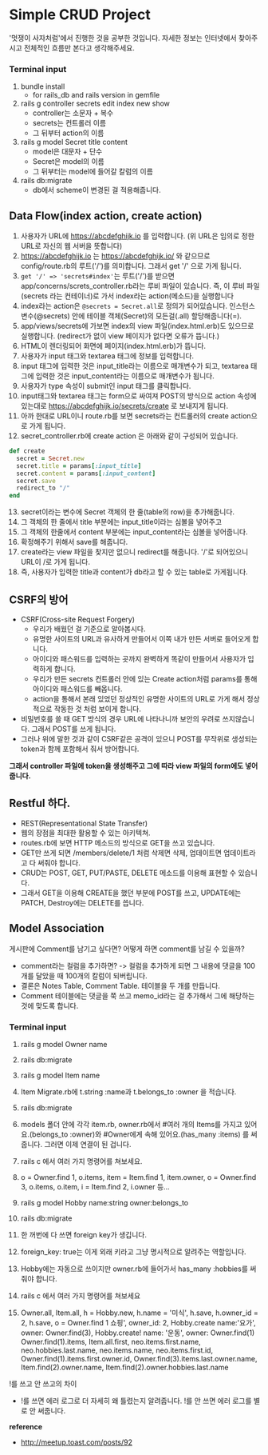 # Simple CRUD Project

'멋쟁이 사자처럼'에서 진행한 것을 공부한 것입니다. 자세한 정보는 인터넷에서 찾아주시고 전체적인 흐름만 본다고 생각해주세요. 

### Terminal input
1. bundle install
	* for rails_db and rails version in gemfile
2. rails g controller secrets edit index new show
	* controller는 소문자 + 복수
	* secrets는 컨트롤러 이름
	* 그 뒤부터 action의 이름
3. rails g model Secret title content
	* model은 대문자 + 단수
	* Secret은 model의 이름
	* 그 뒤부터는 model에 들어갈 칼럼의 이름 
4. rails db:migrate  
	* db에서 scheme이 변경된 걸 적용해줍니다.

## Data Flow(index action, create action)
1. 사용자가 URL에 https://abcdefghijk.io 를 입력합니다. (위 URL은 임의로 정한 URL로 자신의 웹 서버을 뜻합니다)
2. https://abcdefghijk.io 는 https://abcdefghijk.io/ 와 같으므로 config/route.rb의 루트('/')를 의미합니다. 그래서  get '/' 으로 가게 됩니다. 
3. `get '/' => 'secrets#index'`는 루트('/')를 받으면 app/concerns/screts_controller.rb라는 루비 파일이 있습니다. 즉, 이 루비 파일(secrets 라는 컨테이너)로 가서 index라는 action(메소드)을 실행합니다
4. index라는 action은 `@secrets = Secret.all`로 정의가 되어있습니다. 인스턴스 변수(@secrets) 안에 테이블 객체(Secret)의 모든걸(.all) 할당해줍니다(=).
5. app/views/secrets에 가보면 index의 view 파일(index.html.erb)도 있으므로 실행합니다. (redirect가 없이 view 페이지가 없다면 오류가 뜹니다.)
6.  HTML이 렌더링되어 화면에 페이지(index.html.erb)가 뜹니다.
7. 사용자가 input 태그와 textarea 태그에 정보를 입력합니다.
8. input 태그에 입력한 것은 input_title라는 이름으로 매개변수가 되고, textarea 태그에 입력한 것은 input_content라는 이름으로 매개변수가 됩니다. 
9. 사용자가 type 속성이 submit인 input 태그를 클릭합니다.
10. input태그와 textarea 태그는 form으로 싸여져 POST의 방식으로 action 속성에 있는대로 https://abcdefghijk.io/secrets/create 로 보내지게 됩니다. 
11. 아까 한대로 URL이니 route.rb를 보면 secrets라는 컨트롤러의 create action으로 가게 됩니다. 
12. secret_controller.rb에 create action 은 아래와 같이 구성되어 있습니다. 
```ruby
def create 
  secret = Secret.new 
  secret.title = params[:input_title] 
  secret.content = params[:input_content]
  secret.save
  redirect_to "/"
end
```
13. secret이라는 변수에 Secret 객체의 한 줄(table의 row)을 추가해줍니다.  
14. 그 객체의 한 줄에서 title 부분에는 input_title이라는 심볼을 넣어주고
15. 그 객체의 한줄에서 content 부분에는 input_content라는 심볼을 넣어줍니다. 
16. 확정해주기 위해서 save를 해줍니다. 
17. create라는 view 파일을 찾지만 없으니 redirect를 해줍니다. '/'로 되어있으니 URL이 /로 가게 됩니다. 
18. 즉, 사용자가 입력한 title과 content가 db라고 할 수 있는 table로 가게됩니다. 


## CSRF의 방어
* CSRF(Cross-site Request Forgery)
	* 우리가 배웠던 걸 기준으로 알아봅시다.
	* 유명한 사이트의 URL과 유사하게 만들어서 이쪽 내가 만든 서버로 들어오게 합니다.  
	* 아이디와 패스워드를 입력하는 곳까지 완벽하게 똑같이 만들어서 사용자가 입력하게 합니다. 
	* 우리가 만든 secrets 컨트롤러 안에 있는 Create action처럼 params를 통해 아이디와 패스워드를 빼옵니다.
	* action을 통해서 본래 있었던 정상적인 유명한 사이트의 URL로 가게 해서 정상적으로 작동한 것 처럼 보이게 합니다.  
* 비밀번호를 쓸 때 GET 방식의 경우 URL에 나타나니까 보안의 우려로 쓰지않습니다. 그래서 POST를 쓰게 됩니다.
* 그러나 위에 말한 것과 같이 CSRF같은 공격이 있으니 POST를 무작위로 생성되는 token과 함께 포함해서 줘서 방어합니다. 

**그래서 controller 파일에  token을 생성해주고 그에 따라 view 파일의 form에도 넣어줍니다.**

## Restful 하다.
* REST(Representational State Transfer)
* 웹의 장점을 최대한 활용할 수 있는 아키텍쳐.
* routes.rb에 보면 HTTP 메소드의 방식으로 GET을 쓰고 있습니다.
* GET만 쓰게 되면 /members/delete/1 처럼 삭제면 삭제, 업데이트면 업데이트라고 다 써줘야 합니다. 
* CRUD는 POST, GET, PUT/PASTE, DELETE 메소드를 이용해 표현할 수 있습니다. 
* 그래서 GET을 이용해 CREATE을 했던 부분에 POST를 쓰고, UPDATE에는 PATCH, Destroy에는 DELETE를 씁니다.

## Model Association
게시판에 Comment를 남기고 싶다면? 어떻게 하면 comment를 남길 수 있을까?
* comment라는 컬럼을 추가하면? -> 컬럼을 추가하게 되면 그 내용에 댓글을 100개를 달았을 때 100개의 칼럼이 되버립니다.
* 결론은 Notes Table, Comment Table. 테이블을 두 개를 만듭니다.
* Comment 테이블에는 댓글을 쭉 쓰고 memo_id라는 걸 추가해서  그에 해당하는 것에 맞도록 합니다.

### Terminal input
1. rails g model Owner name
2. rails db:migrate
3. rails g model Item name
4. Item Migrate.rb에 t.string :name과 t.belongs_to :owner 을 적습니다.
5. rails db:migrate
6. models  폴더 안에 각각 item.rb, owner.rb에서  #여러 개의 Items를 가지고 있어요.(belongs_to :owner)와 #Owner에게 속해 있어요.(has_many :items) 를 써줍니다. 그러면 이제 연결이 된 겁니다.
7. rails c 에서 여러 가지 명령어를 쳐보세요. 
8. o = Owner.find 1, o.items, item = Item.find 1, item.owner, o = Owner.find 3, o.items, o.item, i = Item.find 2, i.owner 등...

9. rails g model Hobby name:string owner:belongs_to
10. rails db:migrate
11. 한 꺼번에 다 쓰면 foreign key가 생깁니다. 
12. foreign_key: true는 이게 외래 키라고 그냥 명시적으로 알려주는 역할입니다.
13. Hobby에는 자동으로 쓰이지만 owner.rb에 들어가서 has_many :hobbies를 써줘야 합니다.
14. rails c 에서 여러 가지 명령어를 쳐보세요
15. Owner.all, Item.all, h = Hobby.new, h.name = '미식', h.save, h.owner_id = 2, h.save, o = Owner.find 1
쇼핑', owner_id: 2, Hobby.create name:'요가', owner: Owner.find(3), Hobby.create! name: '운동', owner: Owner.find(1) Owner.find(1).items, Item.all.first, neo.items<span></span>.first.name, neo.hobbies<span></span>.last.name, neo.items<span></span>.name, neo.items<span></span>.first.id, Owner.find(1).items.first.owner.id, Owner.find(3).items.last.owner.name, Item.find(2).owner.name, Item.find(2).owner.hobbies.last.name

!를 쓰고 안 쓰고의 차이
* !를 쓰면 에러 로그로 더 자세히 왜 틀렸는지 알려줍니다. !를 안 쓰면 에러 로그를 별로 안 써줍니다.



**reference**
* http://meetup.toast.com/posts/92

